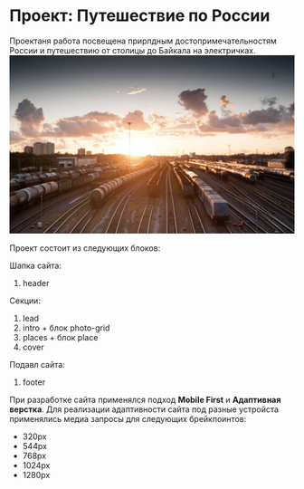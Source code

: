 # Проект: Путешествие по России

Проектаня работа посвещена прирлдным достопримечательностям России и путешествию  от столицы до Байкала на электричках.
 ![](./images/cover-trains.jpg)

Проект состоит из следующих блоков:

Шапка сайта:

1. header

Секции:

1. lead
2. intro + блок photo-grid
3. places + блок place
4. cover

Подавл сайта:

1. footer


При разработке сайта применялся подход **Mobile First** и **Адаптивная верстка**.
Для реализации адаптивности сайта под разные устройста применялись медиа запросы для следующих брейкпоинтов:

* 320px
* 544px
* 768px
* 1024px
* 1280px





